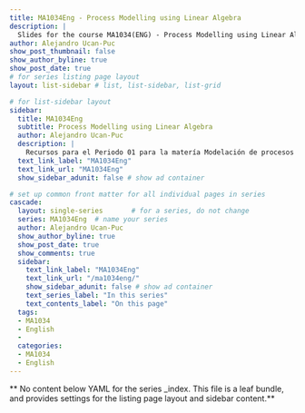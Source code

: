 ```yaml
---
title: MA1034Eng - Process Modelling using Linear Algebra
description: |
  Slides for the course MA1034(ENG) - Process Modelling using Linear Algebra, AD 2025
author: Alejandro Ucan-Puc
show_post_thumbnail: false
show_author_byline: true
show_post_date: true
# for series listing page layout
layout: list-sidebar # list, list-sidebar, list-grid

# for list-sidebar layout
sidebar: 
  title: MA1034Eng
  subtitle: Process Modelling using Linear Algebra
  author: Alejandro Ucan-Puc
  description: |
    Recursos para el Periodo 01 para la matería Modelación de procesos mediante algebra lineal, AD 2023.
  text_link_label: "MA1034Eng"
  text_link_url: "MA1034Eng"
  show_sidebar_adunit: false # show ad container

# set up common front matter for all individual pages in series
cascade:
  layout: single-series       # for a series, do not change
  series: MA1034Eng  # name your series
  author: Alejandro Ucan-Puc
  show_author_byline: true
  show_post_date: true
  show_comments: true
  sidebar:
    text_link_label: "MA1034Eng"
    text_link_url: "/ma1034eng/"
    show_sidebar_adunit: false # show ad container
    text_series_label: "In this series" 
    text_contents_label: "On this page" 
  tags:
  - MA1034
  - English
  - 
  categories:
  - MA1034
  - English
---
```


** No content below YAML for the series _index. This file is a leaf bundle, and provides settings for the listing page layout and sidebar content.**